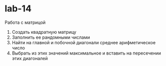 # lab-14
Работа с матрицой
1. Создать квадратную матрицу  
2. Заполнить ее  рандомными числами
3. Найти на главной и побочной диагонали среднее арифметическое число
4. Выбрать из этих значений максимальное и вставить на пересечении этих диагоналей
